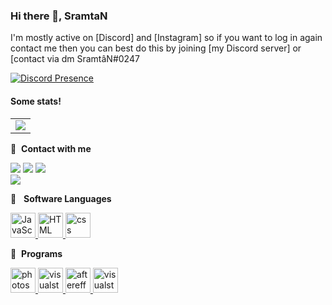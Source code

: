 ### Hi there 👋, SramtaN
<!-- kyranet Kişisinden aldım. -->

I'm mostly active on [Discord] and [Instagram] so if you want to log in again
contact me then you can best do this by joining [my Discord server] or
[contact via dm SramtâN#0247

[![Discord Presence](https://lanyard.cnrad.dev/api/937386133023772712)](https://discord.com/users/937386133023772712)

#### Some stats!

<table>
  <tr>
    <td align="center" style="padding=0;width=50%;">
      <img align="center" style="padding=0;" src="https://grs.quantumly.dev/api/?username=vSramtaN&show_icons=true&title_color=4F8CC9&text_color=9f9f9f&bg_color=00000000&hide_border=true&icon_color=4F8CC9&hide_title=true&count_private=true" />
    </td>
   
  </tr>
</table>

🔗 &nbsp;**Contact with me**
<p align="left">
<a href="https://discord.com/kahpedostluklar" target"blank_"><img src="https://img.shields.io/badge/247%20-7289DA.svg?&style=for-the-badge&logo=discord&logoColor=white"></a>
<a href="https://open.spotify.com/user/31fhly4eh45jbfobeepxtj4e2eci" target"blank_"><img src="https://img.shields.io/badge/Spotify%20-1ed760.svg?&style=for-the-badge&logo=spotify&logoColor=black"></a>
<a href="https://instagram.com/sramtanxs" target"blank_"><img src="https://img.shields.io/badge/INSTAGRAM%20-DC3175.svg?&style=for-the-badge&logo=instagram&logoColor=white"></a>
</br><img src="https://komarev.com/ghpvc/?username=vSramtaN&color=dc143c"/>
 </br>


🔗 &nbsp; **Software Languages**
<p align="left">  
<a href="#" target="_blank"> <img src="https://turkmenzaman.com/assets/images/javascript-39417.png" alt="JavaScript" width="40" height="40"/> </a>
<a href="#" target="_blank"> <img src="https://cdn-icons-png.flaticon.com/512/732/732212.png" alt="HTML" width="40" height="40"/> </a>
<a href="#" target="_blank"> <img src="https://static.cdnlogo.com/logos/c/18/css.svg" alt="css" width="40" height="40"/> </a>
</br>
   
🔗 &nbsp;**Programs**
<p align="left">
<a href="https://code.visualstudio.com/" target="_blank"> <img src="https://upload.wikimedia.org/wikipedia/commons/thumb/a/af/Adobe_Photoshop_CC_icon.svg/1051px-Adobe_Photoshop_CC_icon.svg.png" alt="photoshop" width="40" height="40"/> </a>
<a href="https://www.photoshop.com/en" target="_blank"> <img src="https://upload.wikimedia.org/wikipedia/commons/thumb/9/9a/Visual_Studio_Code_1.35_icon.svg/2048px-Visual_Studio_Code_1.35_icon.svg.png" alt="visualstudio" width="40" height="40"/> </a>
<a href="https://www.adobe.com/tr/products/aftereffects.html?skwcid=AL!3085!3!340872476126!e!!g!!adobe%20after%20effect&mv=search&sdid=MYYBRYZH&ef_id=Cj0KCQiAwqCOBhCdARIsAEPyW9kMiApFZMNQn4mYFQioZh6fsXfo1q9snW8rdylnBq2p-cBmcyRz-IAaAq-REALw_wcB:G:s&s_kwcid=AL!3085!3!" target="_blank"> <img src="https://upload.wikimedia.org/wikipedia/commons/thumb/c/cb/Adobe_After_Effects_CC_icon.svg/2101px-Adobe_After_Effects_CC_icon.svg.png" alt="aftereffects" width="40" height="40"/> </a>  
<a href="https://nodejs.org/en/" target="_blank"> <img src="https://www.pikpng.com/pngl/b/430-4309640_js-logo-nodejs-logo-clipart.png" alt="visualstudio" width="40" height="40"/> </a>  
